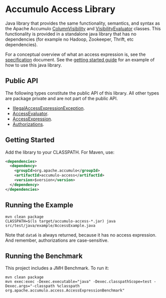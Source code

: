 <!--

    Licensed to the Apache Software Foundation (ASF) under one
    or more contributor license agreements.  See the NOTICE file
    distributed with this work for additional information
    regarding copyright ownership.  The ASF licenses this file
    to you under the Apache License, Version 2.0 (the
    "License"); you may not use this file except in compliance
    with the License.  You may obtain a copy of the License at

      https://www.apache.org/licenses/LICENSE-2.0

    Unless required by applicable law or agreed to in writing,
    software distributed under the License is distributed on an
    "AS IS" BASIS, WITHOUT WARRANTIES OR CONDITIONS OF ANY
    KIND, either express or implied.  See the License for the
    specific language governing permissions and limitations
    under the License.

-->

# Accumulo Access Library

Java library that provides the same functionality, semantics, and syntax as the
Apache Accumulo [ColumnVisibility][1] and [VisibilityEvaluator][2] classes.
This functionality is provided in a standalone java library that has no
dependencies (for example no Hadoop, Zookeeper, Thrift, etc dependencies).

For a conceptual overview of what an access expression is, see the
[specification](SPECIFICATION.md) document. See the [getting started
guide](contrib/getting-started/README.md) for an example of how to use
this java library.

## Public API

The following types constitute the public API of this library. All other types
are package private and are not part of the public API.

  * [IllegalAccessExpressionException](src/main/java/org/apache/accumulo/access/IllegalAccessExpressionException.java).
  * [AccessEvaluator](src/main/java/org/apache/accumulo/access/AccessEvaluator.java).
  * [AccessExpression](src/main/java/org/apache/accumulo/access/AccessExpression.java).
  * [Authorizations](src/main/java/org/apache/accumulo/access/Authorizations.java).

## Getting Started

Add the library to your CLASSPATH. For Maven, use:

```xml
<dependencies>
  <dependency>
    <groupId>org.apache.accumulo</groupId>
    <artifactId>accumulo-access</artifactId>
    <version>$version</version>
  </dependency>
</dependencies>
```

## Running the Example

```
mvn clean package
CLASSPATH=$(ls target/accumulo-access-*.jar) java src/test/java/example/AccessExample.java
```

Note that `data6` is always returned, because it has no access expression. And
remember, authorizations are case-sensitive.

## Running the Benchmark

This project includes a JMH Benchmark. To run it:

```
mvn clean package
mvn exec:exec -Dexec.executable="java" -Dexec.classpathScope=test -Dexec.args="-classpath %classpath org.apache.accumulo.access.AccessExpressionBenchmark"
```

[1]:https://github.com/apache/accumulo/blob/rel/2.1.2/core/src/main/java/org/apache/accumulo/core/security/ColumnVisibility.java
[2]:https://github.com/apache/accumulo/blob/rel/2.1.2/core/src/main/java/org/apache/accumulo/core/security/VisibilityEvaluator.java
